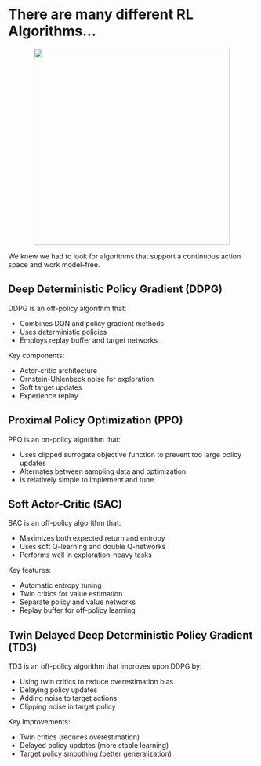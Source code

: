 # There are many different RL Algorithms...

<p align="center">
  <img src="https://spinningup.openai.com/en/latest/_images/rl_algorithms_9_15.svg" width="400">
</p>

We knew we had to look for algorithms that support a continuous action space and work model-free.

## Deep Deterministic Policy Gradient (DDPG)

DDPG is an off-policy algorithm that:
- Combines DQN and policy gradient methods
- Uses deterministic policies
- Employs replay buffer and target networks

Key components:
- Actor-critic architecture
- Ornstein-Uhlenbeck noise for exploration
- Soft target updates
- Experience replay


## Proximal Policy Optimization (PPO)

PPO is an on-policy algorithm that:
- Uses clipped surrogate objective function to prevent too large policy updates
- Alternates between sampling data and optimization
- Is relatively simple to implement and tune


## Soft Actor-Critic (SAC)

SAC is an off-policy algorithm that:
- Maximizes both expected return and entropy
- Uses soft Q-learning and double Q-networks
- Performs well in exploration-heavy tasks

Key features:
- Automatic entropy tuning
- Twin critics for value estimation
- Separate policy and value networks
- Replay buffer for off-policy learning


## Twin Delayed Deep Deterministic Policy Gradient (TD3)

TD3 is an off-policy algorithm that improves upon DDPG by:
- Using twin critics to reduce overestimation bias
- Delaying policy updates
- Adding noise to target actions
- Clipping noise in target policy

Key improvements:
- Twin critics (reduces overestimation)
- Delayed policy updates (more stable learning)
- Target policy smoothing (better generalization)

